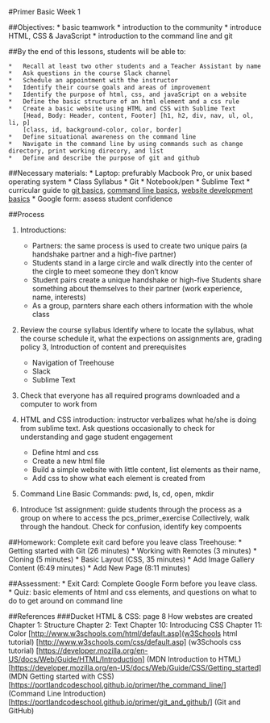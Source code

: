 #Primer Basic Week 1

##Objectives: 
	*	basic teamwork
	*   introduction to the community
	*   introduce HTML, CSS & JavaScript
	*   introduction to the command line and git

##By the end of this lessons, students will be able to:

	*   Recall at least two other students and a Teacher Assistant by name
	*   Ask questions in the course Slack channel
	*   Schedule an appointment with the instructor
	*   Identify their course goals and areas of improvement
	*   Identify the purpose of html, css, and javaScript on a website
	*   Define the basic structure of an html element and a css rule
	*   Create a basic website using HTML and CSS with Sublime Text
		[Head, Body: Header, content, Footer] [h1, h2, div, nav, ul, ol, li, p]
		[class, id, background-color, color, border]
	*   Define situational awareness on the command line
	*   Navigate in the command line by using commands such as change directory, print working direcory, and list
	*   Define and describe the purpose of git and github

##Necessary materials: 
	*   Laptop: prefurably Macbook Pro, or unix based operating system
	*   Class Syllabus
	*   Git
	*   Notebook/pen
	*   Sublime Text
	*   curricular guide to [git basics](https://portlandcodeschool.github.io/primer/git_and_github/), [command line basics](https://portlandcodeschool.github.io/primer/the_command_line/), [website development basics](https://portlandcodeschool.github.io/primer/beginning_html_and_css/)
	*   Google form: assess student confidence

##Process
1. Introductions: 
	*	Partners: the same process is used to create two unique pairs (a handshake partner and a high-five partner)
	*	Students stand in a large circle and walk directly into the center of the cirgle to meet someone they don’t know
	*	Student pairs create a unique handshake or high-five
	Students share something about themselves to their partner (work experience, name, interests)
	*	As a group, parnters share each others information with the whole class
2. Review the course syllabus
	Identify where to locate the syllabus, what the course schedule it, what the expections on assignments are, grading policy
3, Introduction of content and prerequisites
	*	Navigation of Treehouse
	* 	Slack
	* 	Sublime Text
4. Check that everyone has all required programs downloaded and a computer to work from
5. HTML and CSS introduction: instructor verbalizes what he/she is doing from sublime text.  Ask questions occasionally to check for understanding and gage student engagement
	* 	Define html and css
	* 	Create a new html file
	* 	Build a simple website with little content, list elements as their name,
	* 	Add css to show what each element is created from 
6. Command Line Basic Commands: pwd, ls, cd, open, mkdir

7. Introduce 1st assignment: 
	guide students through the process as a group on where to access the pcs_primer_exercise
	Collectively, walk through the handout.  Check for confusion, identify key compoents


##Homework: 
    Complete exit card before you leave class
    Treehouse: 
    	*	Getting started with Git (26 minutes)
        *	Working with Remotes (3 minutes)
        *	Cloning (5 minutes)
        *	Basic Layout (CSS, 35 minutes)
        *	Add Image Gallery Content (6:49 minutes)
        *	Add New Page (8:11 minutes)
        

##Assessment: 
	*	Exit Card: Complete Google Form before you leave class. 
	*	Quiz: basic elements of html and css elements, and questions on what to do to get around on command line
	
##References
	###Ducket HTML & CSS:
		page 8 How webstes are created
		Chapter 1: Structure
		Chapter 2: Text
		Chapter 10: Introducing CSS
		Chapter 11: Color
		[http://www.w3schools.com/html/default.asp](w3Schools html tutorial)
		[http://www.w3schools.com/css/default.asp] (w3Schools css tutorial)
		[https://developer.mozilla.org/en-US/docs/Web/Guide/HTML/Introduction] (MDN Introduction to HTML)
		[https://developer.mozilla.org/en-US/docs/Web/Guide/CSS/Getting_started] (MDN Getting started with CSS)
		[https://portlandcodeschool.github.io/primer/the_command_line/] (Command Line Introduction)
		[https://portlandcodeschool.github.io/primer/git_and_github/] (Git and GitHub)

